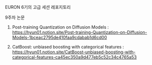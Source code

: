 EURON 6기의 고급 세션 레포지토리

9주차 논문

1. Post-training Quantization on Diffusion Models : https://hyun01.notion.site/Post-training-Quantization-on-Diffusion-Models-1bceac2795de410faa9cdabab1d6cd00

2. CatBoost: unbiased boosting with categorical features : https://hyun01.notion.site/CatBoost-unbiased-boosting-with-categorical-features-ca45ec350a9d477eb5c52c34c4765a53
